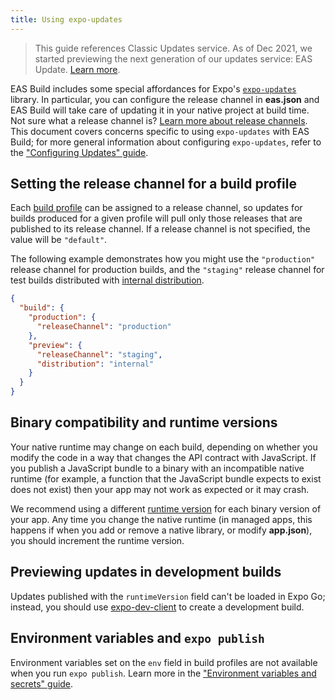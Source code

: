 ```yaml
---
title: Using expo-updates
---
```


> This guide references Classic Updates service. As of Dec 2021, we started previewing the next generation of our updates service: EAS Update. [Learn more](/eas-update).

EAS Build includes some special affordances for Expo's [`expo-updates`](/versions/latest/sdk/updates.md) library. In particular, you can configure the release channel in **eas.json** and EAS Build will take care of updating it in your native project at build time. Not sure what a release channel is? [Learn more about release channels](/distribution/release-channels.md). This document covers concerns specific to using `expo-updates` with EAS Build; for more general information about configuring `expo-updates`, refer to the ["Configuring Updates" guide](/guides/configuring-updates.md).

## Setting the release channel for a build profile

Each [build profile](./eas-json.md#build-profiles) can be assigned to a release channel, so updates for builds produced for a given profile will pull only those releases that are published to its release channel. If a release channel is not specified, the value will be `"default"`.

The following example demonstrates how you might use the `"production"` release channel for production builds, and the `"staging"` release channel for test builds distributed with [internal distribution](internal-distribution.md).

```json
{
  "build": {
    "production": {
      "releaseChannel": "production"
    },
    "preview": {
      "releaseChannel": "staging",
      "distribution": "internal"
    }
  }
}
```

## Binary compatibility and runtime versions

Your native runtime may change on each build, depending on whether you modify the code in a way that changes the API contract with JavaScript. If you publish a JavaScript bundle to a binary with an incompatible native runtime (for example, a function that the JavaScript bundle expects to exist does not exist) then your app may not work as expected or it may crash.

We recommend using a different [runtime version](/distribution/runtime-versions.md) for each binary version of your app. Any time you change the native runtime (in managed apps, this happens if when you add or remove a native library, or modify **app.json**), you should increment the runtime version.

## Previewing updates in development builds

Updates published with the `runtimeVersion` field can't be loaded in Expo Go; instead, you should use [expo-dev-client](/clients/introduction.md) to create a development build.

## Environment variables and `expo publish`

Environment variables set on the `env` field in build profiles are not available when you run `expo publish`. Learn more in the ["Environment variables and secrets" guide](/build-reference/variables.md).
